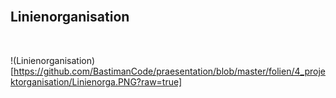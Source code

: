 <br>

## Linienorganisation
<br>

!(Linienorganisation)[https://github.com/BastimanCode/praesentation/blob/master/folien/4_projektorganisation/Linienorga.PNG?raw=true]